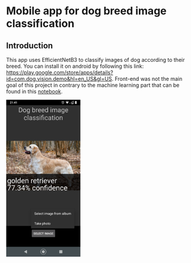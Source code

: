 # Mobile app for dog breed image classification

## Introduction

This app uses EfficientNetB3 to classify images of dog according to their breed. You can install it on android by following this link: https://play.google.com/store/apps/details?id=com.dog.vision.demo&hl=en_US&gl=US. Front-end was not the main goal of this project in contrary to the machine learning part that can be found in this [notebook](https://colab.research.google.com/drive/1j76-FNYwVtWzUEYKj7oxBsvxHUJ-pkNA?usp=sharing).

<img src="https://github.com/larrygoyeau/dog_friendly/blob/master/demo.png" alt="drawing" width="200"/>
